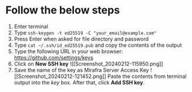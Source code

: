 # Follow the below steps
1. Enter terminal
2. Type `ssh-keygen -t ed25519 -C "your_email@example.com"`
3. Press Enter when asked for file directory and password
4. Type `cat ~/.ssh/id_ed25519.pub` and copy the contents of the output
5. Type the following URL in your web browser:
https://github.com/settings/keys
6. Click on **New SSH key**
![[Screenshot_20240212-115950.png]]
8. Save the name of the key as Mirafra Server Access Key ![[Screenshot_20240212-121452.png]] Paste the contents from terminal output into the *key* box. After that, click **Add SSH key**.